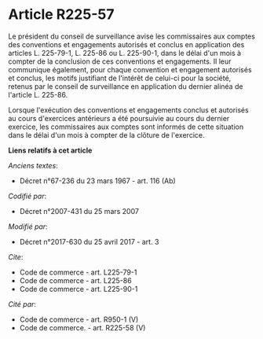 # Article R225-57

Le président du conseil de surveillance avise les commissaires aux comptes des conventions et engagements autorisés et
conclus en application des articles L. 225-79-1, L. 225-86 ou L. 225-90-1, dans le délai d'un mois à compter de la conclusion
de ces conventions et engagements. Il leur communique également, pour chaque convention et engagement autorisés et conclus,
les motifs justifiant de l'intérêt de celui-ci pour la société, retenus par le conseil de surveillance en application du
dernier alinéa de l'article L. 225-86.

Lorsque l'exécution des conventions et engagements conclus et autorisés au cours d'exercices antérieurs a été poursuivie au
cours du dernier exercice, les commissaires aux comptes sont informés de cette situation dans le délai d'un mois à compter de
la clôture de l'exercice.

**Liens relatifs à cet article**

_Anciens textes_:

  - Décret n°67-236 du 23 mars 1967 - art. 116 (Ab)

_Codifié par_:

  - Décret n°2007-431 du 25 mars 2007

_Modifié par_:

  - Décret n°2017-630 du 25 avril 2017 - art. 3

_Cite_:

  - Code de commerce - art. L225-79-1
  - Code de commerce - art. L225-86
  - Code de commerce - art. L225-90-1

_Cité par_:

  - Code de commerce - art. R950-1 (V)
  - Code de commerce. - art. R225-58 (V)
